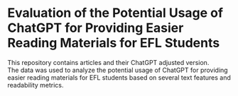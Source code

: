 # Evaluation of the Potential Usage of ChatGPT for Providing Easier Reading Materials for EFL Students

This repository contains articles and their ChatGPT adjusted version. <br/>
The data was used to analyze the potential usage of ChatGPT for providing easier reading materials for EFL students based on several text features and readability metrics.
